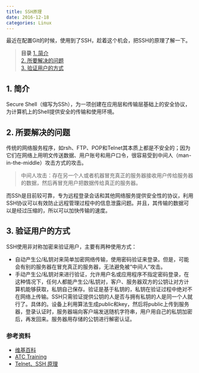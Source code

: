 ```yaml
---
title: SSH原理
date: 2016-12-18
categories: Linux
---
```


最近在配置Git的时候，使用到了SSH，趁着这个机会，把SSH的原理了解一下。

> **目录** 
> [1. 简介](#anchor1)  
> [2. 所要解决的问题](#anchor2)  
> [3. 验证用户的方式](#anchor3)  

<a name="anchor1"></a>
## 1. 简介
Secure Shell（缩写为SSh），为一项创建在应用层和传输层基础上的安全协议，为计算机上的Shell提供安全的传输和使用环境。

<a name="anchor2"></a>
## 2. 所要解决的问题
传统的网络服务程序，如rsh、FTP、POP和Telnet其本质上都是不安全的；因为它们在网络上用明文传送数据、用户账号和用户口令，很容易受到中间人（man-in-the-middle）攻击方式的攻击。
> 中间人攻击：存在另一个人或者机器冒充真正的服务器接收用户传给服务器的数据，然后再冒充用户把数据传给真正的服务器。

而SSh是目前较可靠，专为远程登录会话和其他网络服务提供安全性的协议，利用SSH协议可以有效防止远程管理过程中的信息泄露问题。并且，其传输的数据可以是经过压缩的，所以可以加快传输的速度。

<a name="anchor3"></a>
## 3. 验证用户的方式
SSH使用非对称加密来验证用户，主要有两种使用方式：

- 自动产生公/私钥对来简单加密网络传输，使用密码验证来登录。但是，可能会有别的服务器在冒充真正的服务器，无法避免被“中间人”攻击。
- 手动产生公/私钥对来进行验证，允许用户名或应用程序不指定密码登录，在这种情况下，任何人都能产生公/私钥对，客户、服务器双方的公钥让对方计算机能够获取，私钥自己保存。验证是基于私钥的，私钥在验证过程中绝对不在网络上传输。SSH只需验证提供公钥的人是否与拥有私钥的人是同一个人就行了。具体的。设备上利用算法生成public和key，然后将public上传到服务器，登录认证时，服务器端向客户端发送随机字符串，用户用自己的私钥加密后，再发回来。服务器用存储的公钥进行解密认证。

### 参考资料
- [维基百科](https://zh.wikipedia.org/wiki/Secure_Shell)
- [ATC Training](https://zsw.gitbooks.io/atc-training/content/ssh.html)
- [Telnet、SSH 原理](https://www.chenshaowen.com/telnet-ssh-key/)
